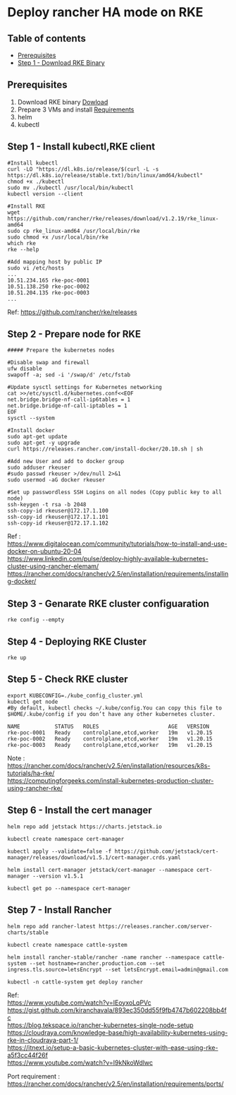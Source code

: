 # Deploy rancher HA mode on RKE
## Table of contents
  - [Prerequisites](#prerequisites)
  - [Step 1 - Download RKE Binary](#step-1---download-rke-binary)
## Prerequisites
1. Download RKE binary [Dowload](https://rancher.com/docs/rke/latest/en/installation/#download-the-rke-binary)
2. Prepare 3 VMs and install [Requirements](https://rancher.com/docs/rke/latest/en/os/)
3. helm
4. kubectl

## Step 1 - Install kubectl,RKE client
```shell
#Install kubectl
curl -LO "https://dl.k8s.io/release/$(curl -L -s https://dl.k8s.io/release/stable.txt)/bin/linux/amd64/kubectl"
chmod +x ./kubectl
sudo mv ./kubectl /usr/local/bin/kubectl
kubectl version --client

#Install RKE
wget https://github.com/rancher/rke/releases/download/v1.2.19/rke_linux-amd64
sudo cp rke_linux-amd64 /usr/local/bin/rke
sudo chmod +x /usr/local/bin/rke
which rke
rke --help

#Add mapping host by public IP
sudo vi /etc/hosts
...
10.51.234.165 rke-poc-0001
10.51.138.250 rke-poc-0002
10.51.204.135 rke-poc-0003
...
```
Ref: https://github.com/rancher/rke/releases
## Step 2 - Prepare node for RKE
```shell
##### Prepare the kubernetes nodes

#Disable swap and firewall
ufw disable
swapoff -a; sed -i '/swap/d' /etc/fstab

#Update sysctl settings for Kubernetes networking
cat >>/etc/sysctl.d/kubernetes.conf<<EOF
net.bridge.bridge-nf-call-ip6tables = 1
net.bridge.bridge-nf-call-iptables = 1
EOF
sysctl --system

#Install docker
sudo apt-get update
sudo apt-get -y upgrade
curl https://releases.rancher.com/install-docker/20.10.sh | sh

#Add new User and add to docker group
sudo adduser rkeuser
#sudo passwd rkeuser >/dev/null 2>&1
sudo usermod -aG docker rkeuser

#Set up passwordless SSH Logins on all nodes (Copy public key to all node)
ssh-keygen -t rsa -b 2048
ssh-copy-id rkeuser@172.17.1.100
ssh-copy-id rkeuser@172.17.1.101
ssh-copy-id rkeuser@172.17.1.102
```
Ref :   
https://www.digitalocean.com/community/tutorials/how-to-install-and-use-docker-on-ubuntu-20-04   
https://www.linkedin.com/pulse/deploy-highly-available-kubernetes-cluster-using-rancher-elemam/   
https://rancher.com/docs/rancher/v2.5/en/installation/requirements/installing-docker/   
## Step 3 - Genarate RKE cluster configuaration
```shell
rke config --empty
```
## Step 4 - Deploying RKE Cluster
```shell
rke up
```

## Step 5 - Check RKE cluster
```shell
export KUBECONFIG=./kube_config_cluster.yml
kubectl get node
#By default, kubectl checks ~/.kube/config.You can copy this file to $HOME/.kube/config if you don’t have any other kubernetes cluster.

NAME           STATUS   ROLES                      AGE   VERSION
rke-poc-0001   Ready    controlplane,etcd,worker   19m   v1.20.15
rke-poc-0002   Ready    controlplane,etcd,worker   19m   v1.20.15
rke-poc-0003   Ready    controlplane,etcd,worker   19m   v1.20.15
```
Note :   
https://rancher.com/docs/rancher/v2.5/en/installation/resources/k8s-tutorials/ha-rke/   
https://computingforgeeks.com/install-kubernetes-production-cluster-using-rancher-rke/
## Step 6 - Install the cert manager
```
helm repo add jetstack https://charts.jetstack.io

kubectl create namespace cert-manager

kubectl apply --validate=false -f https://github.com/jetstack/cert-manager/releases/download/v1.5.1/cert-manager.crds.yaml

helm install cert-manager jetstack/cert-manager --namespace cert-manager --version v1.5.1

kubectl get po --namespace cert-manager
```
## Step 7 - Install Rancher
```shell
helm repo add rancher-latest https://releases.rancher.com/server-charts/stable

kubectl create namespace cattle-system

helm install rancher-stable/rancher -name rancher --namespace cattle-system --set hostname=rancher.production.com --set ingress.tls.source=letsEncrypt --set letsEncrypt.email=admin@gmail.com

kubectl -n cattle-system get deploy rancher
```

Ref:   
https://www.youtube.com/watch?v=IEoyxoLqPVc   
https://gist.github.com/kiranchavala/893ec350dd55f9fb4747b602208bb4fc   
https://blog.tekspace.io/rancher-kubernetes-single-node-setup   
https://cloudraya.com/knowledge-base/high-availability-kubernetes-using-rke-in-cloudraya-part-1/   
https://itnext.io/setup-a-basic-kubernetes-cluster-with-ease-using-rke-a5f3cc44f26f   
https://www.youtube.com/watch?v=I9kNkoWdlwc   

Port requirement : https://rancher.com/docs/rancher/v2.5/en/installation/requirements/ports/